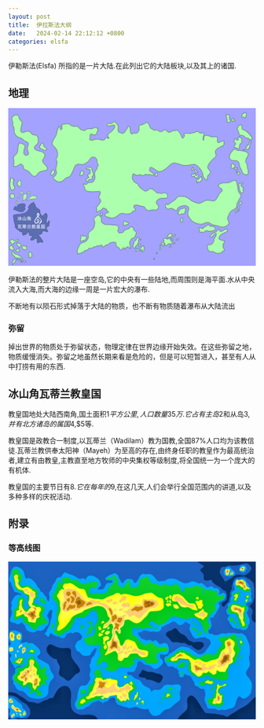 ```yaml
---
layout: post
title:  伊拉斯法大纲
date:   2024-02-14 22:12:12 +0800
categories: elsfa
---
```




伊勒斯法(Elsfa) 所指的是一片大陆.在此列出它的大陆板块,以及其上的诸国.

## 地理

![](/assets/elsfa/map-elsfa-v2-territory.png)

伊勒斯法的整片大陆是一座空岛,它的中央有一些陆地,而周围则是海平面.水从中央流入大海,而大海的边缘一周是一片宏大的瀑布.

不断地有以陨石形式掉落于大陆的物质，也不断有物质随着瀑布从大陆流出

### 弥留

掉出世界的物质处于弥留状态，物理定律在世界边缘开始失效。在这些弥留之地，物质缓慢消失。弥留之地虽然长期来看是危险的，但是可以短暂进入，甚至有人从中打捞有用的东西.

## 冰山角瓦蒂兰教皇国

教皇国地处大陆西南角,国土面积$1平方公里,人口数量35万.它占有主岛$2和从岛$3,并有北方诸岛的属国$4,$5等.

教皇国是政教合一制度,以瓦蒂兰（Wadilam）教为国教,全国87%人口均为该教信徒.瓦蒂兰教供奉太阳神（Mayeh）为至高的存在,由终身任职的教皇作为最高统治者,建立有由教皇,主教直至地方牧师的中央集权等级制度,将全国统一为一个庞大的有机体.

教皇国的主要节日有$8.它在每年的$9,在这几天,人们会举行全国范围内的讲道,以及多种多样的庆祝活动.

<!-- “以上帝之善为名的极权主义，这个暴政在危险的时候撑住了教皇国的民心，可是在和平日久时，它为了维持自己的存在，竭力地制造敌人，结果自己成了新的苦难” -->

## 附录

### 等高线图

![](/assets/elsfa/map-elsfa-altitude.jpg)